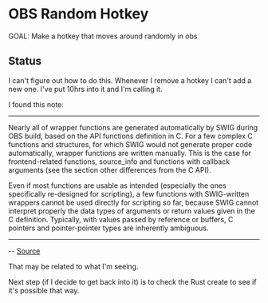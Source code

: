 # OBS Random Hotkey

GOAL: Make a hotkey that moves around randomly in obs

## Status

I can't figure out how to do this. Whenever
I remove a hotkey I can't add a new one. 
I've put 10hrs into it and I'm calling it. 

I found this note:

---

Nearly all of wrapper functions are generated 
automatically by SWIG during OBS build, based 
on the API functions definition in C. For a 
few complex C functions and structures, for 
which SWIG would not generate proper code 
automatically, wrapper functions are written 
manually. This is the case for frontend-related 
functions, source_info and functions with 
callback arguments (see the section other 
differences from the C API).

Even if most functions are usable as intended 
(especially the ones specifically re-designed 
for scripting), a few functions with SWIG-written 
wrappers cannot be used directly for scripting 
so far, because SWIG cannot interpret properly 
the data types of arguments or return values 
given in the C definition. Typically, with 
values passed by reference or buffers, C 
pointers and pointer-pointer types are inherently 
ambiguous.

---

-- [Source](https://obsproject.com/kb/scripting-guide)

That may be related to what I'm seeing. 

Next step (if I decide to get back into it) is to check
the Rust create to see if it's possible that way. 

